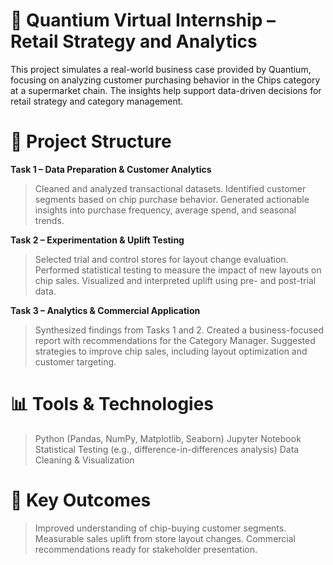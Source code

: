 # 🛒 Quantium Virtual Internship – Retail Strategy and Analytics

This project simulates a real-world business case provided by Quantium, focusing on analyzing customer purchasing behavior in the Chips category at a supermarket chain. The insights help support data-driven decisions for retail strategy and category management.

# 📁 Project Structure

**Task 1 – Data Preparation & Customer Analytics**
> Cleaned and analyzed transactional datasets.
> Identified customer segments based on chip purchase behavior.
> Generated actionable insights into purchase frequency, average spend, and seasonal trends.

**Task 2 – Experimentation & Uplift Testing**
> Selected trial and control stores for layout change evaluation.
> Performed statistical testing to measure the impact of new layouts on chip sales.
> Visualized and interpreted uplift using pre- and post-trial data.

**Task 3 – Analytics & Commercial Application**
> Synthesized findings from Tasks 1 and 2.
> Created a business-focused report with recommendations for the Category Manager.
> Suggested strategies to improve chip sales, including layout optimization and customer targeting.

# 📊 Tools & Technologies

> Python (Pandas, NumPy, Matplotlib, Seaborn)
> Jupyter Notebook
> Statistical Testing (e.g., difference-in-differences analysis)
> Data Cleaning & Visualization

# 📌 Key Outcomes

> Improved understanding of chip-buying customer segments.
> Measurable sales uplift from store layout changes.
> Commercial recommendations ready for stakeholder presentation.


